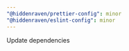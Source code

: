 ```yaml
---
"@hiddenraven/prettier-config": minor
"@hiddenraven/eslint-config": minor
---
```


Update dependencies
